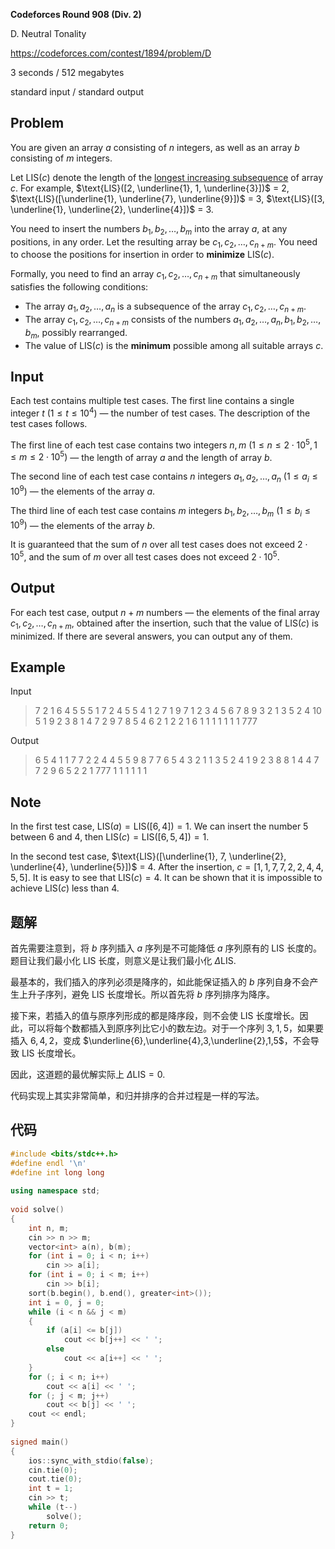 **Codeforces Round 908 (Div. 2)**

D. Neutral Tonality

https://codeforces.com/contest/1894/problem/D

<!--more-->

3 seconds / 512 megabytes

standard input / standard output

## Problem

You are given an array $a$ consisting of $n$ integers, as well as an array $b$ consisting of $m$ integers.

Let $\text{LIS}(c)$ denote the length of the [longest increasing subsequence](https://en.wikipedia.org/wiki/Longest_increasing_subsequence) of array $c$. For example, $\text{LIS}([2, \underline{1}, 1, \underline{3}])$ = $2$, $\text{LIS}([\underline{1}, \underline{7}, \underline{9}])$ = $3$, $\text{LIS}([3, \underline{1}, \underline{2}, \underline{4}])$ = $3$.

You need to insert the numbers $b_1, b_2, \ldots, b_m$ into the array $a$, at any positions, in any order. Let the resulting array be $c_1, c_2, \ldots, c_{n+m}$. You need to choose the positions for insertion in order to **minimize** $\text{LIS}(c)$.

Formally, you need to find an array $c_1, c_2, \ldots, c_{n+m}$ that simultaneously satisfies the following conditions:

-  The array $a_1, a_2, \ldots, a_n$ is a subsequence of the array $c_1, c_2, \ldots, c_{n+m}$.
-  The array $c_1, c_2, \ldots, c_{n+m}$ consists of the numbers $a_1, a_2, \ldots, a_n, b_1, b_2, \ldots, b_m$, possibly rearranged.
-  The value of $\text{LIS}(c)$ is the **minimum** possible among all suitable arrays $c$.
## Input

Each test contains multiple test cases. The first line contains a single integer $t$ $(1 \leq t \leq 10^4)$ — the number of test cases. The description of the test cases follows.

The first line of each test case contains two integers $n, m$ $(1 \leq n \leq 2 \cdot 10^5, 1 \leq m \leq 2 \cdot 10^5)$ — the length of array $a$ and the length of array $b$.

The second line of each test case contains $n$ integers $a_1, a_2, \ldots, a_n$ $(1 \leq a_i \leq 10^9)$ — the elements of the array $a$.

The third line of each test case contains $m$ integers $b_1, b_2, \ldots, b_m$ $(1 \leq b_i \leq 10^9)$ — the elements of the array $b$.

It is guaranteed that the sum of $n$ over all test cases does not exceed $2\cdot 10^5$, and the sum of $m$ over all test cases does not exceed $2\cdot 10^5$.

## Output

For each test case, output $n + m$ numbers — the elements of the final array $c_1, c_2, \ldots, c_{n+m}$, obtained after the insertion, such that the value of $\text{LIS}(c)$ is minimized. If there are several answers, you can output any of them.

## Example

Input

> 7
> 2 1
> 6 4
> 5
> 5 5
> 1 7 2 4 5
> 5 4 1 2 7
> 1 9
> 7
> 1 2 3 4 5 6 7 8 9
> 3 2
> 1 3 5
> 2 4
> 10 5
> 1 9 2 3 8 1 4 7 2 9
> 7 8 5 4 6
> 2 1
> 2 2
> 1
> 6 1
> 1 1 1 1 1 1
> 777

Output

> 6 5 4
> 1 1 7 7 2 2 4 4 5 5
> 9 8 7 7 6 5 4 3 2 1
> 1 3 5 2 4
> 1 9 2 3 8 8 1 4 4 7 7 2 9 6 5
> 2 2 1
> 777 1 1 1 1 1 1

## Note

In the first test case, $\text{LIS}(a) = \text{LIS}([6, 4]) = 1$. We can insert the number $5$ between $6$ and $4$, then $\text{LIS}(c) = \text{LIS}([6, 5, 4]) = 1$.

In the second test case, $\text{LIS}([\underline{1}, 7, \underline{2}, \underline{4}, \underline{5}])$ = $4$. After the insertion, $c = [1, 1, 7, 7, 2, 2, 4, 4, 5, 5]$. It is easy to see that $\text{LIS}(c) = 4$. It can be shown that it is impossible to achieve $\text{LIS}(c)$ less than $4$.

## 题解

首先需要注意到，将 $b$ 序列插入 $a$ 序列是不可能降低 $a$ 序列原有的 $\text{LIS}$ 长度的。题目让我们最小化 $\text{LIS}$ 长度，则意义是让我们最小化 $\Delta\text{LIS}$. 

最基本的，我们插入的序列必须是降序的，如此能保证插入的 $b$ 序列自身不会产生上升子序列，避免 $\text{LIS}$ 长度增长。所以首先将 $b$ 序列排序为降序。

接下来，若插入的值与原序列形成的都是降序段，则不会使 $\text{LIS}$ 长度增长。因此，可以将每个数都插入到原序列比它小的数左边。对于一个序列 $3,1,5$，如果要插入 $6,4,2$，变成 $\underline{6},\underline{4},3,\underline{2},1,5$，不会导致 $\text{LIS}$ 长度增长。

因此，这道题的最优解实际上 $\Delta\text{LIS}=0$.

代码实现上其实非常简单，和归并排序的合并过程是一样的写法。

## 代码

```cpp
#include <bits/stdc++.h>
#define endl '\n'
#define int long long
 
using namespace std;
 
void solve()
{
    int n, m;
    cin >> n >> m;
    vector<int> a(n), b(m);
    for (int i = 0; i < n; i++)
        cin >> a[i];
    for (int i = 0; i < m; i++)
        cin >> b[i];
    sort(b.begin(), b.end(), greater<int>());
    int i = 0, j = 0;
    while (i < n && j < m)
    {
        if (a[i] <= b[j])
            cout << b[j++] << ' ';
        else
            cout << a[i++] << ' ';
    }
    for (; i < n; i++)
        cout << a[i] << ' ';
    for (; j < m; j++)
        cout << b[j] << ' ';
    cout << endl;
}
 
signed main()
{
    ios::sync_with_stdio(false);
    cin.tie(0);
    cout.tie(0);
    int t = 1;
    cin >> t;
    while (t--)
        solve();
    return 0;
}
```

